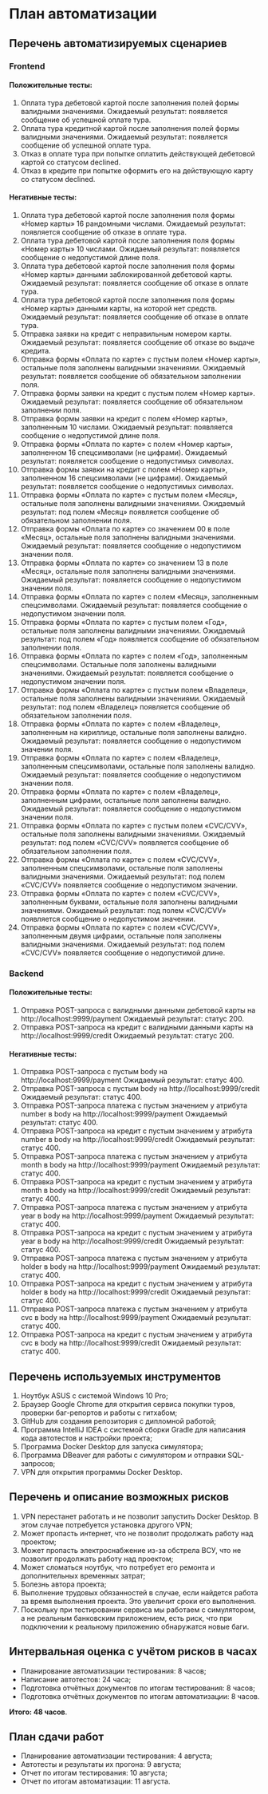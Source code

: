 # План автоматизации
## Перечень автоматизируемых сценариев
### Frontend
#### Положительные тесты:
1.	Оплата тура дебетовой картой после заполнения полей формы валидными значениями.
Ожидаемый результат: появляется сообщение об успешной оплате тура. 
2.	Оплата тура кредитной картой после заполнения полей формы валидными значениями.
Ожидаемый результат: появляется сообщение об успешной оплате тура.
3. Отказ в оплате тура при попытке оплатить действующей дебетовой картой со статусом declined.
4. Отказ в кредите при попытке оформить его на действующую карту со статусом declined.
#### Негативные тесты: 
1.	Оплата тура дебетовой картой после заполнения поля формы «Номер карты» 16 рандомными числами.
Ожидаемый результат: появляется сообщение об отказе в оплате тура.
2.	Оплата тура дебетовой картой после заполнения поля формы «Номер карты» 10 числами.
Ожидаемый результат: появляется сообщение о недопустимой длине поля.
3.	Оплата тура дебетовой картой после заполнения поля формы «Номер карты» данными заблокированной дебетовой карты. 
Ожидаемый результат: появляется сообщение об отказе в оплате тура.
4.	Оплата тура дебетовой картой после заполнения поля формы «Номер карты» данными карты, на которой нет средств. 
Ожидаемый результат: появляется сообщение об отказе в оплате тура.
5.	Отправка заявки на кредит с неправильным номером карты. 
Ожидаемый результат: появляется сообщение об отказе во выдаче кредита.
6.	Отправка формы «Оплата по карте» с пустым полем «Номер карты», остальные поля заполнены валидными значениями. 
Ожидаемый результат: появляется сообщение об обязательном заполнении поля. 
7.	Отправка формы заявки на кредит с пустым полем «Номер карты».
Ожидаемый результат: появляется сообщение об обязательном заполнении поля.
8.	Отправка формы заявки на кредит с полем «Номер карты», заполненным 10 числами.
Ожидаемый результат: появляется сообщение о недопустимой длине поля.
9.	Отправка формы «Оплата по карте» с полем «Номер карты», заполненном 16 спецсимволами (не цифрами). 
Ожидаемый результат: появляется сообщение о недопустимых символах. 
10.	Отправка формы заявки на кредит с полем «Номер карты», заполненном 16 спецсимволами (не цифрами). 
Ожидаемый результат: появляется сообщение о недопустимых символах.
11.	 Отправка формы «Оплата по карте» с пустым полем «Месяц», остальные поля заполнены валидными значениями. 
Ожидаемый результат: под полем «Месяц» появляется сообщение об обязательном заполнении поля.  
12.	Отправка формы «Оплата по карте» со значением 00 в поле «Месяц», остальные поля заполнены валидными значениями. 
Ожидаемый результат: появляется сообщение о недопустимом значении поля. 
13.	Отправка формы «Оплата по карте» со значением 13 в поле «Месяц», остальные поля заполнены валидными значениями. 
Ожидаемый результат: появляется сообщение о недопустимом значении поля.
14.	Отправка формы «Оплата по карте» с полем «Месяц», заполненным спецсимволами. 
Ожидаемый результат: появляется сообщение о недопустимом значении поля. 
15.	Отправка формы «Оплата по карте» с пустым полем «Год», остальные поля заполнены валидными значениями. 
Ожидаемый результат: под полем «Год» появляется сообщение об обязательном заполнении поля.  
16.	Отправка формы «Оплата по карте» с полем «Год», заполненным спецсимволами. Остальные поля заполнены валидными значениями. 
Ожидаемый результат: появляется сообщение о недопустимом значении поля. 
17.	Отправка формы «Оплата по карте» с пустым полем «Владелец», остальные поля заполнены валидными значениями. 
Ожидаемый результат: под полем «Владелец» появляется сообщение об обязательном заполнении поля.  
18.	Отправка формы «Оплата по карте» с полем «Владелец», заполненным на кириллице, остальные поля заполнены валидно. 
Ожидаемый результат: появляется сообщение о недопустимом значении поля. 
19.	Отправка формы «Оплата по карте» с полем «Владелец», заполненным спецсимволами, остальные поля заполнены валидно. 
Ожидаемый результат: появляется сообщение о недопустимом значении поля. 
20.	Отправка формы «Оплата по карте» с полем «Владелец», заполненным цифрами, остальные поля заполнены валидно. 
Ожидаемый результат: появляется сообщение о недопустимом значении поля. 
21.	Отправка формы «Оплата по карте» с пустым полем «CVC/CVV», остальные поля заполнены валидными значениями. 
Ожидаемый результат: под полем «CVC/CVV» появляется сообщение об обязательном заполнении поля.  
22.	Отправка формы «Оплата по карте» с полем «CVC/CVV», заполненным спецсимволами, остальные поля заполнены валидными значениями. 
Ожидаемый результат: под полем «CVC/CVV» появляется сообщение о недопустимом значении. 
23.	Отправка формы «Оплата по карте» с полем «CVC/CVV», заполненным буквами, остальные поля заполнены валидными значениями. 
Ожидаемый результат: под полем «CVC/CVV» появляется сообщение о недопустимом значении. 
24.	Отправка формы «Оплата по карте» с полем «CVC/CVV», заполненным двумя цифрами, остальные поля заполнены валидными значениями. 
Ожидаемый результат: под полем «CVC/CVV» появляется сообщение о недопустимой длине.
### Backend
#### Положительные тесты:
1.	Отправка POST-запроса с валидными данными дебетовой карты на http://localhost:9999/payment
Ожидаемый результат: статус 200.
2.	Отправка POST-запроса на кредит с валидными данными карты на http://localhost:9999/credit
Ожидаемый результат: статус 200.
#### Негативные тесты: 
1.	Отправка POST-запроса с пустым body на http://localhost:9999/payment
Ожидаемый результат: статус 400.
2.	Отправка POST-запроса с пустым body на http://localhost:9999/credit
Ожидаемый результат: статус 400.
3.	Отправка POST-запроса платежа с пустым значением у атрибута number в body на http://localhost:9999/payment
Ожидаемый результат: статус 400.
4.	Отправка POST-запроса на кредит с пустым значением у атрибута number в body на http://localhost:9999/credit
Ожидаемый результат: статус 400.
5.	Отправка POST-запроса платежа с пустым значением у атрибута month в body на http://localhost:9999/payment
Ожидаемый результат: статус 400.
6.	Отправка POST-запроса на кредит с пустым значением у атрибута month в body на http://localhost:9999/credit
Ожидаемый результат: статус 400.
7.	Отправка POST-запроса платежа с пустым значением у атрибута year в body на http://localhost:9999/payment
Ожидаемый результат: статус 400.
8.	Отправка POST-запроса на кредит с пустым значением у атрибута year в body на http://localhost:9999/credit
Ожидаемый результат: статус 400.
9.	Отправка POST-запроса платежа с пустым значением у атрибута holder в body на http://localhost:9999/payment
Ожидаемый результат: статус 400.
10.	Отправка POST-запроса на кредит с пустым значением у атрибута holder в body на http://localhost:9999/credit
Ожидаемый результат: статус 400.
11.	Отправка POST-запроса платежа с пустым значением у атрибута cvc в body на http://localhost:9999/payment
Ожидаемый результат: статус 400.
12.	Отправка POST-запроса на кредит с пустым значением у атрибута cvc в body на http://localhost:9999/credit
Ожидаемый результат: статус 400.
## Перечень используемых инструментов 
1.	Ноутбук ASUS с системой Windows 10 Pro;
2.	Браузер Google Chrome для открытия сервиса покупки туров, проверки баг-репортов и работы с гитхабом; 
3.	GitHub для создания репозитория с дипломной работой;
4.	Программа IntelliJ IDEA c системой сборки Gradle для написания кода автотестов и настройки проекта; 
5.	Программа Docker Desktop для запуска симулятора;
6.	Программа DBeaver для работы с симулятором и отправки SQL-запросов;
7.	VPN для открытия программы Docker Desktop.
## Перечень и описание возможных рисков
1.	VPN перестанет работать и не позволит запустить Docker Desktop. В этом случае потребуется установка другого VPN;
2.	Может пропасть интернет, что не позволит продолжать работу над проектом;
3.	Может пропасть электроснабжение из-за обстрела ВСУ, что не позволит продолжать работу над проектом;
4.	Может сломаться ноутбук, что потребует его ремонта и дополнительных временных затрат;
5.	Болезнь автора проекта; 
6.	Выполнение трудовых обязанностей в случае, если найдется работа за время выполнения проекта. Это увеличит сроки его выполнения. 
7.	Поскольку при тестировании сервиса мы работаем с симулятором, а не реальным банковским приложением, есть риск, что при подключении к реальному приложению обнаружатся новые баги. 
## Интервальная оценка с учётом рисков в часах
- Планирование автоматизации тестирования: 8 часов; 
- Написание автотестов: 24 часа; 
- Подготовка отчётных документов по итогам тестирования: 8 часов; 
- Подготовка отчётных документов по итогам автоматизации: 8 часов.
  
**Итого: 48 часов**. 
## План сдачи работ
- Планирование автоматизации тестирования: 4 августа; 
- Автотесты и результаты их прогона: 9 августа; 
- Отчет по итогам тестирования: 10 августа;
- Отчет по итогам автоматизации: 11 августа. 
